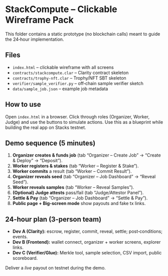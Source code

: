 # StackCompute – Clickable Wireframe Pack

This folder contains a static prototype (no blockchain calls) meant to guide the 24‑hour implementation.

## Files
- `index.html` – clickable wireframe with all screens
- `contracts/stackcompute.clar` – Clarity contract skeleton
- `contracts/trophy-nft.clar` – Trophy/NFT SBT skeleton
- `verifier/sample_verifier.py` – off‑chain sample verifier sketch
- `data/sample_job.json` – example job metadata

## How to use
Open `index.html` in a browser. Click through roles (Organizer, Worker, Judge) and use the buttons to simulate actions. Use this as a blueprint while building the real app on Stacks testnet.

## Demo sequence (5 minutes)
1. **Organizer creates & funds job** (tab “Organizer – Create Job” → “Create & Deploy” → “Deposit”).  
2. **Worker registers & stakes** (tab “Worker – Register & Stake”).  
3. **Worker commits** a result (tab “Worker – Commit Result”).  
4. **Organizer reveals seed** (tab “Organizer – Job Dashboard” → “Reveal Seed”).  
5. **Worker reveals samples** (tab “Worker – Reveal Samples”).  
6. **(Optional) Judge attests** pass/fail (tab “Judge/Attestor Panel”).  
7. **Settle & Pay** (tab “Organizer – Job Dashboard” → “Settle & Pay”).  
8. **Public page + Big‑screen mode** show payouts and fake tx links.

## 24-hour plan (3-person team)
- **Dev A (Clarity):** escrow, register, commit, reveal, settle; post‑conditions; events.  
- **Dev B (Frontend):** wallet connect, organizer + worker screens, explorer links.  
- **Dev C (Verifier/Glue):** Merkle tool, sample selection, CSV import, public scoreboard.

Deliver a *live* payout on testnet during the demo.
